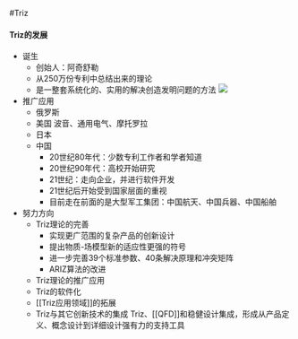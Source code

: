 #Triz
#### Triz的发展
- 诞生
	- 创始人：阿奇舒勒
	- 从250万份专利中总结出来的理论
	- 是一整套系统化的、实用的解决创造发明问题的方法
	![](/media/Triz理论体系.png)
- 推广应用
	- 俄罗斯
	- 美国
		波音、通用电气、摩托罗拉
	- 日本
	- 中国
		- 20世纪80年代：少数专利工作者和学者知道
		- 20世纪90年代：高校开始研究
		- 21世纪：走向企业，并进行软件开发
		- 21世纪后开始受到国家层面的重视
		- 目前走在前面的是大型军工集团：中国航天、中国兵器、中国船舶
- 努力方向
	- Triz理论的完善
		- 实现更广范围的复杂产品的创新设计
		- 提出物质-场模型新的适应性更强的符号
		- 进一步完善39个标准参数、40条解决原理和冲突矩阵
		- ARIZ算法的改进
	- Triz理论的推广应用
	- Triz的软件化
	- [[Triz应用领域]]的拓展
	- Triz与其它创新技术的集成
		Triz、[[QFD]]和稳健设计集成，形成从产品定义、概念设计到详细设计强有力的支持工具